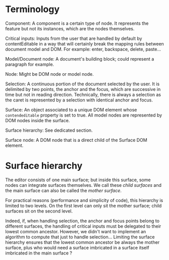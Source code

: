 # Terminology

Component: A component is a certain type of node. It represents the feature but not its instances, which are the nodes themselves.

Critical inputs: Inputs from the user that are handled by default by contentEditable in a way that will certainly break the mapping rules between document model and DOM. For example: enter, backspace, delete, paste…

Model/Document node: A document's building block; could represent a paragraph for example.

Node: Might be DOM node or model node.

Selection: A continuous portion of the document selected by the user. It is delimited by two points, the anchor and the focus, which are successive in time but not in reading direction. Technically, there is always a selection as the caret is represented by a selection with identical anchor and focus.

Surface: An object associated to a unique DOM element whose `contendeditable` property is set to true. All model nodes are represented by DOM nodes inside the surface.

Surface hierarchy: See dedicated section.

Surface node: A DOM node that is a direct child of the Surface DOM element.

# Surface hierarchy

The editor consists of one main surface; but inside this surface, some nodes can integrate surfaces themselves. We call these *child surfaces* and the main surface can also be called the *mother surface*.

For practical reasons (performance and simplicity of code), this hierarchy is limited to two levels. On the first level can only sit the mother surface; child surfaces sit on the second level.

Indeed, if, when handling selection, the anchor and focus points belong to different surfaces, the handling of critical inputs must be delegated to their lowest common ancestor. However, we didn't want to implement an algorithm to compute that just to handle selection… Limiting the surface hierarchy ensures that the lowest common ancestor be always the mother surface, plus who would need a surface imbricated in a surface itself imbricated in the main surface ?
